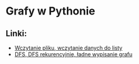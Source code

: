 # Grafy w Pythonie

## Linki:
 - [Wczytanie pliku, wczytanie danych do listy](https://github.com/NeQ34/PythonProjects/tree/master/21.10.24-Lab2)
 - [DFS, DFS rekurencyjnie, ładne wypisanie grafu](https://github.com/NeQ34/PythonProjects/tree/master/28.10.24(OD))

